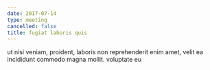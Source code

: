 ```yaml
---
date: 2017-07-14
type: meeting
cancelled: false
title: fugiat laboris quis
---
```

ut nisi veniam, proident, laboris non reprehenderit enim amet, velit ea incididunt commodo magna mollit. voluptate eu